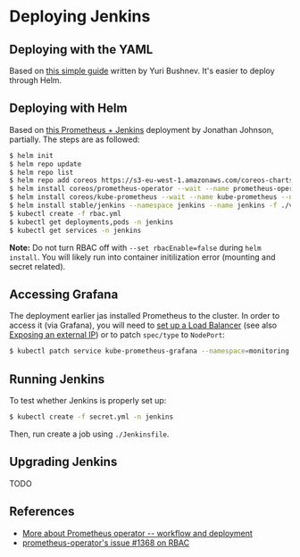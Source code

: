 # Deploying Jenkins

## Deploying with the YAML

Based on [this simple guide](https://www.blazemeter.com/blog/how-to-setup-scalable-jenkins-on-top-of-a-kubernetes-cluster) written by Yuri Bushnev. It's easier to deploy through Helm.

## Deploying with Helm

Based on [this Prometheus + Jenkins](https://github.com/javajon/jenkins-kubernetes) deployment by Jonathan Johnson, partially. The steps are as followed:

```bash
$ helm init
$ helm repo update
$ helm repo list
$ helm repo add coreos https://s3-eu-west-1.amazonaws.com/coreos-charts/stable/
$ helm install coreos/prometheus-operator --wait --name prometheus-operator --namespace monitoring
$ helm install coreos/kube-prometheus --wait --name kube-prometheus --namespace monitoring
$ helm install stable/jenkins --namespace jenkins --name jenkins -f ./values.yaml
$ kubectl create -f rbac.yml
$ kubectl get deployments,pods -n jenkins
$ kubectl get services -n jenkins
```

**Note:** Do not turn RBAC off with `--set rbacEnable=false` during `helm install`. You will likely run into container initilization error (mounting and secret related).

## Accessing Grafana

The deployment earlier jas installed Prometheus to the cluster. In order to access it (via Grafana), you will need to [set up a Load Balancer](https://kubernetes.io/docs/tasks/access-application-cluster/create-external-load-balancer/) (see also [Exposing an external IP](https://kubernetes.io/docs/tutorials/stateless-application/expose-external-ip-address/)) or to patch `spec/type` to `NodePort`:

```bash
$ kubectl patch service kube-prometheus-grafana --namespace=monitoring --type='json' -p='[{"op": "replace",  "path": "/spec/type", "value":"NodePort"}]'
```
## Running Jenkins

To test whether Jenkins is properly set up:

```bash
$ kubectl create -f secret.yml -n jenkins
```

Then, run create a job using `./Jenkinsfile`.

## Upgrading Jenkins

TODO

## References

 - [More about Prometheus operator -- workflow and deployment](https://akomljen.com/get-kubernetes-cluster-metrics-with-prometheus-in-5-minutes/)
 - [prometheus-operator's issue #1368 on RBAC](https://github.com/coreos/prometheus-operator/issues/1368)
